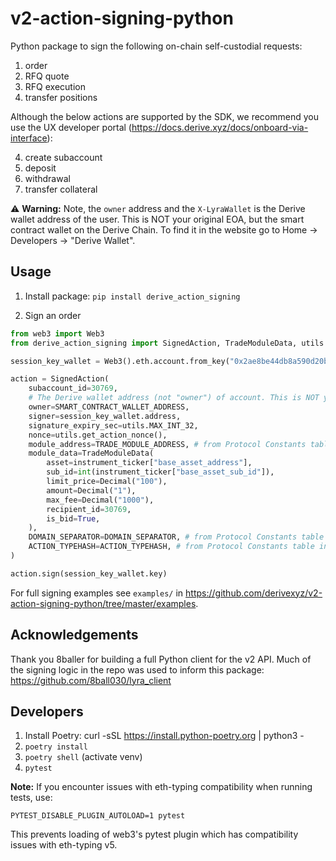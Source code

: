 # v2-action-signing-python
Python package to sign the following on-chain self-custodial requests:

1. order
2. RFQ quote
3. RFQ execution
4. transfer positions


Although the below actions are supported by the SDK, we recommend you use the UX developer portal (https://docs.derive.xyz/docs/onboard-via-interface):

4. create subaccount
5. deposit
6. withdrawal
7. transfer collateral

⚠️ **Warning:** Note, the `owner` address and the `X-LyraWallet` is the Derive wallet address of the user. This is NOT your original EOA, but the smart contract wallet on the Derive Chain. To find it in the website go to Home -> Developers -> "Derive Wallet".

## Usage

1. Install package:
`pip install derive_action_signing`

2. Sign an order
```python
from web3 import Web3
from derive_action_signing import SignedAction, TradeModuleData, utils

session_key_wallet = Web3().eth.account.from_key("0x2ae8be44db8a590d20bffbe3b6872df9b569147d3bf6801a35a28281a4816bbd")

action = SignedAction(
    subaccount_id=30769,
    # The Derive wallet address (not "owner") of account. This is NOT your original EOA, but the smart contract wallet on the Derive Chain. To find it in the website go to Home -> Developers -> "Derive Wallet".
    owner=SMART_CONTRACT_WALLET_ADDRESS,
    signer=session_key_wallet.address,
    signature_expiry_sec=utils.MAX_INT_32,
    nonce=utils.get_action_nonce(),
    module_address=TRADE_MODULE_ADDRESS, # from Protocol Constants table in docs.lyra.finance
    module_data=TradeModuleData(
        asset=instrument_ticker["base_asset_address"],
        sub_id=int(instrument_ticker["base_asset_sub_id"]),
        limit_price=Decimal("100"),
        amount=Decimal("1"),
        max_fee=Decimal("1000"),
        recipient_id=30769,
        is_bid=True,
    ),
    DOMAIN_SEPARATOR=DOMAIN_SEPARATOR, # from Protocol Constants table in docs.derive.xyz
    ACTION_TYPEHASH=ACTION_TYPEHASH, # from Protocol Constants table in docs.derive.xyz
)

action.sign(session_key_wallet.key)
```

For full signing examples see `examples/` in https://github.com/derivexyz/v2-action-signing-python/tree/master/examples.

## Acknowledgements

Thank you 8baller for building a full Python client for the v2 API. Much of the signing logic in the repo was used to inform this package: https://github.com/8ball030/lyra_client

## Developers

1. Install Poetry: curl -sSL https://install.python-poetry.org | python3 -
2. `poetry install`
3. `poetry shell` (activate venv)
4. `pytest`

**Note:** If you encounter issues with eth-typing compatibility when running tests, use:
```
PYTEST_DISABLE_PLUGIN_AUTOLOAD=1 pytest
```
This prevents loading of web3's pytest plugin which has compatibility issues with eth-typing v5.
